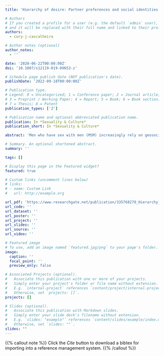 ```yaml
---
title: 'Hierarchy of desire: Partner preferences and social identities of men who have sex with men on geosocial networks'

# Authors
# If you created a profile for a user (e.g. the default `admin` user), write the username (folder name) here
# and it will be replaced with their full name and linked to their profile.
authors:
  - cory-j-cascalheira

# Author notes (optional)
author_notes:
  - ''

date: '2020-06-22T00:00:00Z'
doi: '10.1007/s12119-019-09653-z'

# Schedule page publish date (NOT publication's date).
publishDate: '2022-09-18T00:00:00Z'

# Publication type.
# Legend: 0 = Uncategorized; 1 = Conference paper; 2 = Journal article;
# 3 = Preprint / Working Paper; 4 = Report; 5 = Book; 6 = Book section;
# 7 = Thesis; 8 = Patent
publication_types: ['2']

# Publication name and optional abbreviated publication name.
publication: In *Sexuality & Culture*
publication_short: In *Sexuality & Culture*

abstract: 'Men who have sex with men (MSM) increasingly rely on geosocial networking (GSN) smartphone applications (“apps”), such as Grindr and Scruff, to form sexual networks. Using social identity theory as a framework, the present study employed images to offer a quantitative assessment of bias in favor of masculinity (heteronormative, effeminate) and ethnicity (Asian, Black, Latino, White). Participants (N = 395) completed a survey that simulated the use of GSN apps and measured social identity salience. A mixed-subjects ANOVA revealed main effects for masculinity and ethnicity. The interaction was significant, but a small effect size suggests MSM appraise each construct separately during partner selection. Pairwise comparisons demonstrated that White and Latino heteronormative photos were the most preferred prototypes among all participants, regardless of their self-reported ethnicity. Thus, in-demand identities are more masculine and lighter-appearing, with European features, even among Black and Asian MSM. Asian participants scored highest on social identity salience, which was statistically equivalent among other ethnicities. Additionally, race-based stereotypes about sexual position were not associated with social identity salience. That is, Asian MSM were as likely as Black MSM to identify as tops, bottoms, or versatile. Although ethnic minority MSM do not define their sexual positions in terms of stereotypes, their ability to be desirable objects may hinge on the stereotypical expectations of potential partners.'

# Summary. An optional shortened abstract.
summary: ''

tags: []

# Display this page in the Featured widget?
featured: true

# Custom links (uncomment lines below)
# links:
# - name: Custom Link
#   url: http://example.org

url_pdf: 'https://www.researchgate.net/publication/335768270_Hierarchy_of_Desire_Partner_Preferences_and_Social_Identities_of_Men_Who_Have_Sex_with_Men_on_Geosocial_Networks'
url_code: ''
url_dataset: ''
url_poster: ''
url_project: ''
url_slides: ''
url_source: ''
url_video: ''

# Featured image
# To use, add an image named `featured.jpg/png` to your page's folder.
image:
  caption: ''
  focal_point: ''
  preview_only: false

# Associated Projects (optional).
#   Associate this publication with one or more of your projects.
#   Simply enter your project's folder or file name without extension.
#   E.g. `internal-project` references `content/project/internal-project/index.md`.
#   Otherwise, set `projects: []`.
projects: []

# Slides (optional).
#   Associate this publication with Markdown slides.
#   Simply enter your slide deck's filename without extension.
#   E.g. `slides: "example"` references `content/slides/example/index.md`.
#   Otherwise, set `slides: ""`.
slides: ""
---
```


{{% callout note %}}
Click the _Cite_ button to download a bibtex for importing into a reference management system.
{{% /callout %}}
